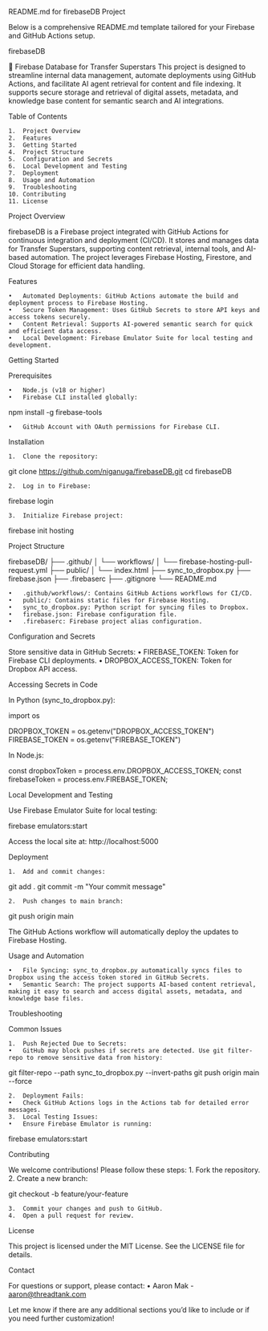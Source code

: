 README.md for firebaseDB Project

Below is a comprehensive README.md template tailored for your Firebase and GitHub Actions setup.

firebaseDB

🚀 Firebase Database for Transfer Superstars
This project is designed to streamline internal data management, automate deployments using GitHub Actions, and facilitate AI agent retrieval for content and file indexing. It supports secure storage and retrieval of digital assets, metadata, and knowledge base content for semantic search and AI integrations.

Table of Contents

	1.	Project Overview
	2.	Features
	3.	Getting Started
	4.	Project Structure
	5.	Configuration and Secrets
	6.	Local Development and Testing
	7.	Deployment
	8.	Usage and Automation
	9.	Troubleshooting
	10.	Contributing
	11.	License

Project Overview

firebaseDB is a Firebase project integrated with GitHub Actions for continuous integration and deployment (CI/CD). It stores and manages data for Transfer Superstars, supporting content retrieval, internal tools, and AI-based automation. The project leverages Firebase Hosting, Firestore, and Cloud Storage for efficient data handling.

Features

	•	Automated Deployments: GitHub Actions automate the build and deployment process to Firebase Hosting.
	•	Secure Token Management: Uses GitHub Secrets to store API keys and access tokens securely.
	•	Content Retrieval: Supports AI-powered semantic search for quick and efficient data access.
	•	Local Development: Firebase Emulator Suite for local testing and development.

Getting Started

Prerequisites

	•	Node.js (v18 or higher)
	•	Firebase CLI installed globally:

npm install -g firebase-tools


	•	GitHub Account with OAuth permissions for Firebase CLI.

Installation

	1.	Clone the repository:

git clone https://github.com/niganuga/firebaseDB.git
cd firebaseDB


	2.	Log in to Firebase:

firebase login


	3.	Initialize Firebase project:

firebase init hosting



Project Structure

firebaseDB/
├── .github/
│   └── workflows/
│       └── firebase-hosting-pull-request.yml
├── public/
│   └── index.html
├── sync_to_dropbox.py
├── firebase.json
├── .firebaserc
├── .gitignore
└── README.md

	•	.github/workflows/: Contains GitHub Actions workflows for CI/CD.
	•	public/: Contains static files for Firebase Hosting.
	•	sync_to_dropbox.py: Python script for syncing files to Dropbox.
	•	firebase.json: Firebase configuration file.
	•	.firebaserc: Firebase project alias configuration.

Configuration and Secrets

Store sensitive data in GitHub Secrets:
	•	FIREBASE_TOKEN: Token for Firebase CLI deployments.
	•	DROPBOX_ACCESS_TOKEN: Token for Dropbox API access.

Accessing Secrets in Code

In Python (sync_to_dropbox.py):

import os

DROPBOX_TOKEN = os.getenv("DROPBOX_ACCESS_TOKEN")
FIREBASE_TOKEN = os.getenv("FIREBASE_TOKEN")

In Node.js:

const dropboxToken = process.env.DROPBOX_ACCESS_TOKEN;
const firebaseToken = process.env.FIREBASE_TOKEN;

Local Development and Testing

Use Firebase Emulator Suite for local testing:

firebase emulators:start

Access the local site at: http://localhost:5000

Deployment

	1.	Add and commit changes:

git add .
git commit -m "Your commit message"


	2.	Push changes to main branch:

git push origin main



The GitHub Actions workflow will automatically deploy the updates to Firebase Hosting.

Usage and Automation

	•	File Syncing: sync_to_dropbox.py automatically syncs files to Dropbox using the access token stored in GitHub Secrets.
	•	Semantic Search: The project supports AI-based content retrieval, making it easy to search and access digital assets, metadata, and knowledge base files.

Troubleshooting

Common Issues

	1.	Push Rejected Due to Secrets:
	•	GitHub may block pushes if secrets are detected. Use git filter-repo to remove sensitive data from history:

git filter-repo --path sync_to_dropbox.py --invert-paths
git push origin main --force


	2.	Deployment Fails:
	•	Check GitHub Actions logs in the Actions tab for detailed error messages.
	3.	Local Testing Issues:
	•	Ensure Firebase Emulator is running:

firebase emulators:start



Contributing

We welcome contributions! Please follow these steps:
	1.	Fork the repository.
	2.	Create a new branch:

git checkout -b feature/your-feature


	3.	Commit your changes and push to GitHub.
	4.	Open a pull request for review.

License

This project is licensed under the MIT License. See the LICENSE file for details.

Contact

For questions or support, please contact:
	•	Aaron Mak - aaron@threadtank.com

Let me know if there are any additional sections you’d like to include or if you need further customization!
